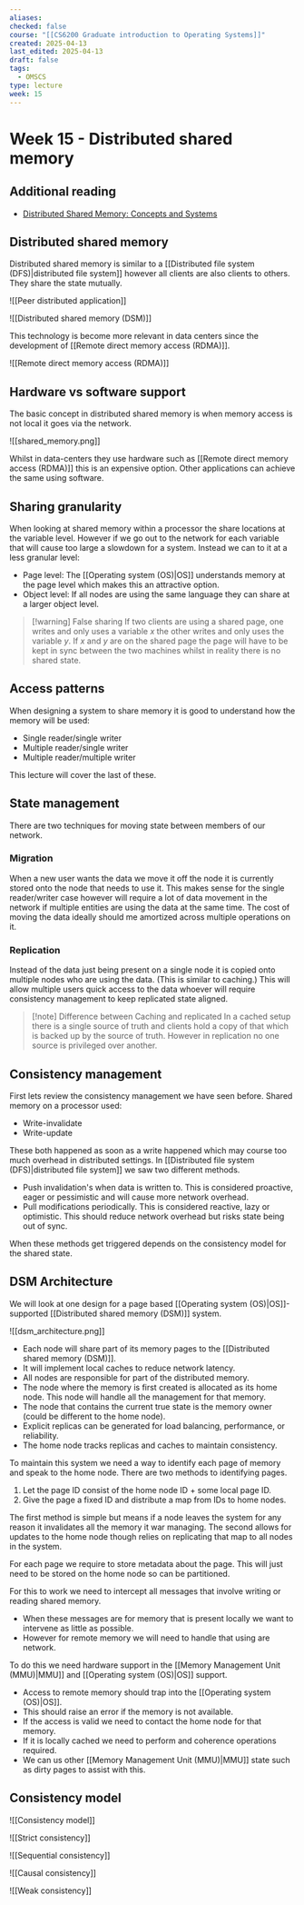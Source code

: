 ```yaml
---
aliases: 
checked: false
course: "[[CS6200 Graduate introduction to Operating Systems]]"
created: 2025-04-13
last_edited: 2025-04-13
draft: false
tags:
  - OMSCS
type: lecture
week: 15
---
```

# Week 15 - Distributed shared memory

## Additional reading

- [Distributed Shared Memory: Concepts and Systems](https://s3.amazonaws.com/content.udacity-data.com/courses/ud923/references/ud923-protic-paper.pdf)

## Distributed shared memory

Distributed shared memory is similar to a [[Distributed file system (DFS)|distributed file system]] however all clients are also clients to others. They share the state mutually.

![[Peer distributed application]]

![[Distributed shared memory (DSM)]]

This technology is become more relevant in data centers since the development of [[Remote direct memory access (RDMA)]].

![[Remote direct memory access (RDMA)]]

## Hardware vs software support

The basic concept in distributed shared memory is when memory access is not local it goes via the network.

![[shared_memory.png]]

Whilst in data-centers they use hardware such as [[Remote direct memory access (RDMA)]] this is an expensive option. Other applications can achieve the same using software. 

## Sharing granularity

When looking at shared memory within a processor the share locations at the variable level. However if we go out to the network for each variable that will cause too large a slowdown for a system. Instead we can to it at a less granular level:
- Page level: The [[Operating system (OS)|OS]] understands memory at the page level which makes this an attractive option. 
- Object level: If all nodes are using the same language they can share at a larger object level.

>[!warning] False sharing
>If two clients are using a shared page, one writes and only uses a variable $x$ the other writes and only uses the variable $y$. If $x$ and $y$ are on the shared page the page will have to be kept in sync between the two machines whilst in reality there is no shared state.

## Access patterns

When designing a system to share memory it is good to understand how the memory will be used:

- Single reader/single writer
- Multiple reader/single writer
- Multiple reader/multiple writer

This lecture will cover the last of these.

## State management

There are two techniques for moving state between members of our network.

### Migration

When a new user wants the data we move it off the node it is currently stored onto the node that needs to use it. This makes sense for the single reader/writer case however will require a lot of data movement in the network if multiple entities are using the data at the same time. The cost of moving the data ideally should me amortized across multiple operations on it.

### Replication

Instead of the data just being present on a single node it is copied onto multiple nodes who are using the data. (This is similar to caching.) This will allow multiple users quick access to the data whoever will require consistency management to keep replicated state aligned.

>[!note] Difference between Caching and replicated
>In a cached setup there is a single source of truth and clients hold a copy of that which is backed up by the source of truth. However in replication no one source is privileged over another.

## Consistency management

First lets review the consistency management we have seen before. Shared memory on a processor used:

- Write-invalidate
- Write-update

These both happened as soon as a write happened which may course too much overhead in distributed settings. In [[Distributed file system (DFS)|distributed file system]] we saw two different methods.

- Push invalidation's when data is written to. This is considered proactive, eager or pessimistic and will cause more network overhead.
- Pull modifications periodically. This is considered reactive, lazy or optimistic. This should reduce network overhead but risks state being out of sync.

When these methods get triggered depends on the consistency model for the shared state.

## DSM Architecture

We will look at one design for a page based [[Operating system (OS)|OS]]-supported [[Distributed shared memory (DSM)]] system.

![[dsm_architecture.png]]

- Each node will share part of its memory pages to the [[Distributed shared memory (DSM)]].
- It will implement local caches to reduce network latency.
- All nodes are responsible for part of the distributed memory.
- The node where the memory is first created is allocated as its home node. This node will handle all the management for that memory.
- The node that contains the current true state is the memory owner (could be different to the home node).
- Explicit replicas can be generated for load balancing, performance, or reliability.
- The home node tracks replicas and caches to maintain consistency.

To maintain this system we need a way to identify each page of memory and speak to the home node. There are two methods to identifying pages.

1. Let the page ID consist of the home node ID + some local page ID.
2. Give the page a fixed ID and distribute a map from IDs to home nodes.

The first method is simple but means if a node leaves the system for any reason it invalidates all the memory it war managing. The second allows for updates to the home node though relies on replicating that map to all nodes in the system.

For each page we require to store metadata about the page. This will just need to be stored on the home node so can be partitioned. 

For this to work we need to intercept all messages that involve writing or reading shared memory.

- When these messages are for memory that is present locally we want to intervene as little as possible.
- However for remote memory we will need to handle that using are network.

To do this we need hardware support in the [[Memory Management Unit (MMU)|MMU]] and [[Operating system (OS)|OS]] support.

- Access to remote memory should trap into the [[Operating system (OS)|OS]].
- This should raise an error if the memory is not available.
- If the access is valid we need to contact the home node for that memory.
- If it is locally cached we need to perform and coherence operations required.
- We can us other [[Memory Management Unit (MMU)|MMU]] state such as dirty pages to assist with this.

## Consistency model

![[Consistency model]]

![[Strict consistency]]

![[Sequential consistency]]

![[Causal consistency]]

![[Weak consistency]]

